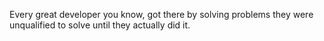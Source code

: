 Every great developer you know, got there by solving problems they were unqualified to solve until they actually did it.
